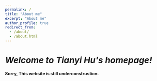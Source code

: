 ```yaml
---
permalink: /
title: "About me"
excerpt: "About me"
author_profile: true
redirect_from: 
  - /about/
  - /about.html
---
```


***Welcome to Tianyi Hu's homepage!***
=====
**Sorry, This website is still underconstrustion.**


